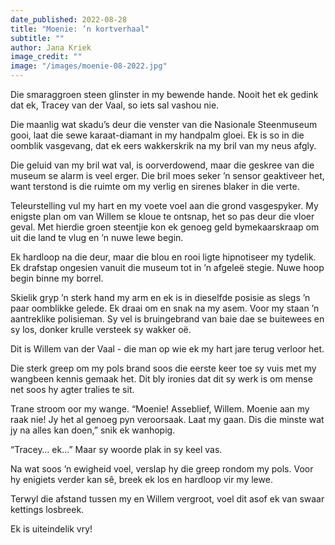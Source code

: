 ```yaml
---
date_published: 2022-08-28
title: "Moenie: ’n kortverhaal"
subtitle: ""
author: Jana Kriek
image_credit: ""
image: "/images/moenie-08-2022.jpg"
---
```


Die smaraggroen steen glinster in my bewende hande. Nooit het ek gedink dat ek, Tracey van der Vaal, so iets sal vashou nie.

Die maanlig wat skadu’s deur die venster van die Nasionale Steenmuseum gooi, laat die sewe karaat-diamant in my handpalm gloei. Ek is so in die oomblik vasgevang, dat ek eers wakkerskrik na my bril van my neus afgly.

Die geluid van my bril wat val, is oorverdowend, maar die geskree van die museum se alarm is veel erger. Die bril moes seker ’n sensor geaktiveer het, want terstond is die ruimte om my verlig en sirenes blaker in die verte.

Teleurstelling vul my hart en my voete voel aan die grond vasgespyker. My enigste plan om van Willem se kloue te ontsnap, het so pas deur die vloer geval. Met hierdie groen steentjie kon ek genoeg geld bymekaarskraap om uit die land te vlug en ’n nuwe lewe begin.

Ek hardloop na die deur, maar die blou en rooi ligte hipnotiseer my tydelik. Ek drafstap ongesien vanuit die museum tot in ’n afgeleë stegie. Nuwe hoop begin binne my borrel.

Skielik gryp ’n sterk hand my arm en ek is in dieselfde posisie as slegs ’n paar oomblikke gelede. Ek draai om en snak na my asem. Voor my staan ’n aantreklike polisieman. Sy vel is bruingebrand van baie dae se buitewees en sy los, donker krulle versteek sy wakker oë.

Dit is Willem van der Vaal - die man op wie ek my hart jare terug verloor het.

Die sterk greep om my pols brand soos die eerste keer toe sy vuis met my wangbeen kennis gemaak het. Dit bly ironies dat dit sy werk is om mense net soos hy agter tralies te sit.

Trane stroom oor my wange. “Moenie! Asseblief, Willem. Moenie aan my raak nie! Jy het al genoeg pyn veroorsaak. Laat my gaan. Dis die minste wat jy na alles kan doen,” snik ek wanhopig.

“Tracey… ek…” Maar sy woorde plak in sy keel vas.

Na wat soos ’n ewigheid voel, verslap hy die greep rondom my pols. Voor hy enigiets verder kan sê, breek ek los en hardloop vir my lewe.

Terwyl die afstand tussen my en Willem vergroot, voel dit asof ek van swaar kettings losbreek.

Ek is uiteindelik vry!
